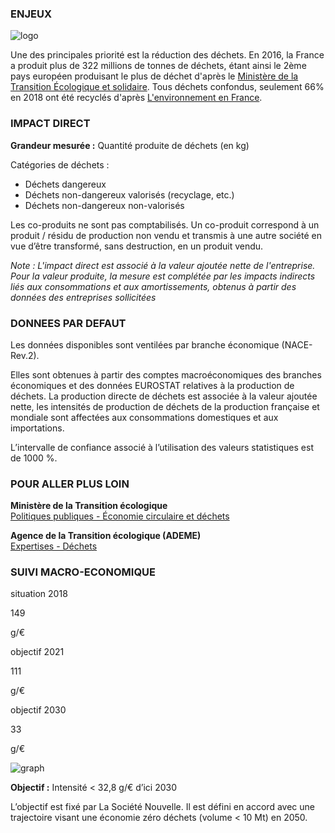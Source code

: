 ### ENJEUX

<div id="strip-odd" className="strip">
    <img id="logo-odd" src=/resources/odd_was.png alt="logo"/>
</div>

Une des principales priorité est la réduction des déchets. En 2016, la France a produit plus de 322 millions de tonnes de déchets, étant ainsi le 2ème pays européen produisant le plus de déchet d'après le [Ministère de la Transition Écologique et solidaire](https://www.google.com/url?sa=t&rct=j&q=&esrc=s&source=web&cd=&ved=2ahUKEwj41vHt1u7xAhWQyYUKHalpAosQFjATegQIDxAD&url=https%3A%2F%2Fwww.statistiques.developpement-durable.gouv.fr%2Fsites%2Fdefault%2Ffiles%2F2019-12%2Fdatalab-essentiel-198-bilan-2016-production-dechets-france-decembre2019.pdf&usg=AOvVaw3z6AIiub0l2m4-LBg7Ad43). Tous déchets confondus, seulement 66% en 2018 ont été recyclés d'après [L'environnement en France](https://ree.developpement-durable.gouv.fr/themes/economie-verte/activites-de-l-economie-verte/gestion-des-dechets/article/le-traitement-des-dechets?glossarise=2436).

### IMPACT DIRECT

**Grandeur mesurée :** Quantité produite de déchets (en kg)

Catégories de déchets :
* Déchets dangereux
* Déchets non-dangereux valorisés (recyclage, etc.)
* Déchets non-dangereux non-valorisés

Les co-produits ne sont pas comptabilisés. Un co-produit correspond à un produit / résidu de production non vendu et transmis à une autre société en vue d’être transformé, sans destruction, en un produit vendu.

*Note : L'impact direct est associé à la valeur ajoutée nette de l'entreprise. Pour la valeur produite, la mesure est complétée par les impacts indirects liés aux consommations et aux amortissements, obtenus à partir des données des entreprises sollicitées*

### DONNEES PAR DEFAUT

Les données disponibles sont ventilées par branche économique (NACE-Rev.2).

Elles sont obtenues à partir des comptes macroéconomiques des branches économiques et des données EUROSTAT relatives à la production de déchets. La production directe de déchets est associée à la valeur ajoutée nette, les intensités de production de déchets de la production française et mondiale sont affectées aux consommations domestiques et aux importations.

L’intervalle de confiance associé à l’utilisation des valeurs statistiques est de 1000 %.

### POUR ALLER PLUS LOIN

**Ministère de la Transition écologique**  
[Politiques publiques - Économie circulaire et déchets](https://www.ecologie.gouv.fr/politiques/economie-circulaire-et-dechets)

**Agence de la Transition écologique (ADEME)**  
[Expertises - Déchets](https://www.ademe.fr/expertises/dechets)

### SUIVI MACRO-ECONOMIQUE

<div class="references-blocks">
    <div id="block-1">
    <p id="titre-block">situation 2018</p>
    <p id="value-block">149</p>
    <p id="unit-block">g/€</p>
    </div>
    <div id="block-2">
    <p id="titre-block">objectif 2021</p>
    <p id="value-block">111</p>
    <p id="unit-block">g/€</p>
    </div>
    <div id="block-3">
    <p id="titre-block">objectif 2030</p>
    <p id="value-block">33</p>
    <p id="unit-block">g/€</p>
    </div>
</div>

<div id="graph">
    <img id="graph-img" src="/graphics/WAS_Graphe-fr.png" alt="graph"/>
</div>

**Objectif :** Intensité < 32,8 g/€ d’ici 2030

L’objectif est fixé par La Société Nouvelle. Il est défini en accord avec une trajectoire visant une économie zéro déchets (volume < 10 Mt) en 2050.